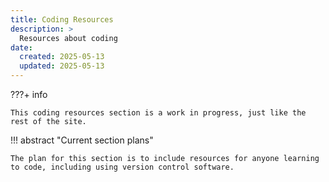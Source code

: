 ```yaml
---
title: Coding Resources
description: >
  Resources about coding
date:
  created: 2025-05-13
  updated: 2025-05-13
---
```


<!--- Do not use a H1 element when the title is set in the frontmatter --->
<!--- # Coding Resources --->


???+ info

    This coding resources section is a work in progress, just like the rest of the site.


!!! abstract "Current section plans"

    The plan for this section is to include resources for anyone learning to code, including using version control software.

